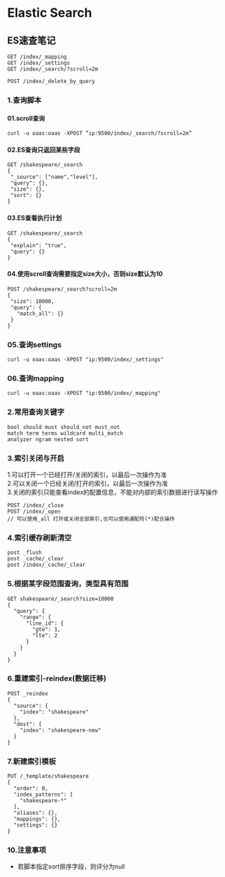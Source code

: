 # Elastic Search

## ES速查笔记

````shell script
GET /index/_mapping
GET /index/_settings
GET /index/_search/?scroll=2m

POST /index/_delete_by_query
````

### 1.查询脚本

#### 01.scroll查询

````shell script
curl -u oaas:oaas -XPOST “ip:9500/index/_search/?scroll=2m”
````

#### 02.ES查询只返回某些字段

````shell script
GET /shakespeare/_search
{
 "_source": ["name","level"],
 "query": {},
 "size": {},
 "sort": {}
}
````

#### 03.ES查看执行计划

````shell script
GET /shakespeare/_search
{
 "explain": "true",
 "query": {}
}
````

#### 04.使用scroll查询需要指定size大小，否则size默认为10

````shell script
POST /shakespeare/_search?scroll=2m
{
 "size": 10000,
 "query": {
   "match_all": {}
 }
}
````

### 05.查询settings

````shell script
curl -u oaas:oaas -XPOST "ip:9500/index/_settings"
````

### 06.查询mapping

````shell script
curl -u oaas:oaas -XPOST "ip:9500/index/_mapping"
````

### 2.常用查询关键字

````shell script
bool should must should_not must_not
match term terms wildcard multi_match
analyzer ngram nested sort
````

### 3.索引关闭与开启

1.可以打开一个已经打开/关闭的索引，以最后一次操作为准  
2.可以关闭一个已经关闭/打开的索引，以最后一次操作为准  
3.关闭的索引只能查看index的配置信息，不能对内部的索引数据进行读写操作  

````shell script
POST /index/_close
POST /index/_open
// 可以使用_all 打开或关闭全部索引,也可以使用通配符(*)配合操作
````

### 4.索引缓存刷新清空

````shell script
post _flush
post _cache/_clear
post /index/_cache/_clear
````

### 5.根据某字段范围查询，类型具有范围

````jshelllanguage
GET shakespeare/_search?size=10000
{
  "query": {
    "range": {
      "line_id": {
        "gte": 1,
        "lte": 2
      }
    }
  }
}
````

### 6.重建索引-reindex(数据迁移)

````jshelllanguage
POST _reindex
{
  "source": {
    "index": "shakespeare"
  },
  "dest": {
    "index": "shakespeare-new"
  }
}
````

### 7.新建索引模板

````jshelllanguage
PUT /_template/shakespeare
{
  "order": 0,
  "index_patterns": [
    "shakespeare-*"
  ],
  "aliases": {},
  "mappings": {},
  "settings": {}
}
````

### 10.注意事项

+ 若脚本指定sort排序字段，则评分为null
